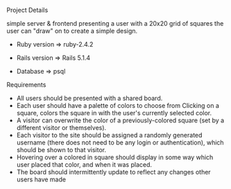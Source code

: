 Project Details

  simple server & frontend presenting a user with a 20x20 grid of squares the user can "draw" on to create a simple design.

* Ruby version => ruby-2.4.2

* Rails version => Rails 5.1.4

* Database  => psql

Requirements

* All users should be presented with a shared board.
* Each user should have a palette of colors to choose from Clicking on a square, colors the square in with the user's currently selected color.
* A visitor can overwrite the color of a previously-colored square (set by a different visitor or themselves).
* Each visitor to the site should be assigned a randomly generated username (there does not need to be any login or authentication), which should be  shown to that visitor.
* Hovering over a colored in square should display in some way which user placed that color, and when it was placed.
* The board should intermittently update to reflect any changes other users have made

